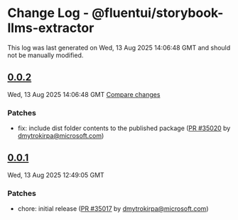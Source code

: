 # Change Log - @fluentui/storybook-llms-extractor

This log was last generated on Wed, 13 Aug 2025 14:06:48 GMT and should not be manually modified.

<!-- Start content -->

## [0.0.2](https://github.com/microsoft/fluentui/tree/@fluentui/storybook-llms-extractor_v0.0.2)

Wed, 13 Aug 2025 14:06:48 GMT 
[Compare changes](https://github.com/microsoft/fluentui/compare/@fluentui/storybook-llms-extractor_v0.0.1..@fluentui/storybook-llms-extractor_v0.0.2)

### Patches

- fix: include dist folder contents to the published package ([PR #35020](https://github.com/microsoft/fluentui/pull/35020) by dmytrokirpa@microsoft.com)

## [0.0.1](https://github.com/microsoft/fluentui/tree/@fluentui/storybook-llms-extractor_v0.0.1)

Wed, 13 Aug 2025 12:49:05 GMT

### Patches

- chore: initial release ([PR #35017](https://github.com/microsoft/fluentui/pull/35017) by dmytrokirpa@microsoft.com)
